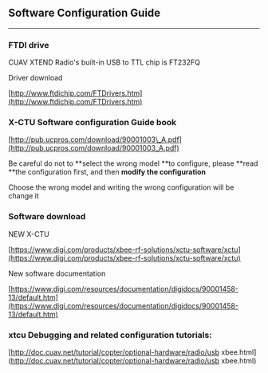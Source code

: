 ## Software Configuration Guide

---

### FTDI drive

CUAV XTEND Radio's built-in USB to TTL chip is FT232FQ

Driver download

[http://www.ftdichip.com/FTDrivers.htm](http://www.ftdichip.com/FTDrivers.htm)

### X-CTU Software configuration Guide book

[http://pub.ucpros.com/download/90001003\_A.pdf](http://pub.ucpros.com/download/90001003_A.pdf)

Be careful do not to **select the wrong model **to configure, please **read **the configuration first, and then **modify the configuration**

Choose the wrong model and writing the wrong configuration will be change it 
###  Software download

NEW X-CTU

[https://www.digi.com/products/xbee-rf-solutions/xctu-software/xctu](https://www.digi.com/products/xbee-rf-solutions/xctu-software/xctu)

New software documentation

[https://www.digi.com/resources/documentation/digidocs/90001458-13/default.htm](https://www.digi.com/resources/documentation/digidocs/90001458-13/default.htm)

### xtcu Debugging and related configuration tutorials:

[http://doc.cuav.net/tutorial/copter/optional-hardware/radio/usb xbee.html](http://doc.cuav.net/tutorial/copter/optional-hardware/radio/usb xbee.html)

